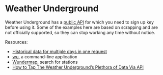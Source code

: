 # Weather Underground

Weather Underground has a [public API](http://ulmo.readthedocs.io/en/latest/index.html) for which you need to sign up key before using it. Some of the examples here are based on scrapping and are not officially supported, so they can stop working any time without notice.

Resources:

- [Historical data for multiple days in one request](https://apicommunity.wunderground.com/weatherapi/topics/historical_data_for_multiple_days_in_one_request?topic-reply-list[settings][filter_by]=all&topic-reply-list[settings][reply_id]=12012436#reply_12012436)
- [wu](https://github.com/sramsay/wu), a command-line application
- [Wundermap](https://www.wunderground.com/wundermap), search for stations
- [How to Tap The Weather Underground’s Plethora of Data Via API](https://www.programmableweb.com/news/how-to-tap-weather-underground’s-plethora-data-api/how-to/2015/09/10)
